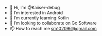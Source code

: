 - 👋 Hi, I’m @Kaiiser-debug
- 👀 I’m interested in Android
- 🌱 I’m currently learning Kotlin
- 💞️ I’m looking to collaborate on Go Software
- 📫 How to reach me sm102096@gmail.com

<!---
Kaiiser-debug/Kaiiser-debug is a ✨ special ✨ repository because its `README.md` (this file) appears on your GitHub profile.
You can click the Preview link to take a look at your changes.
--->
